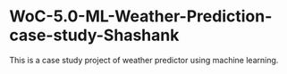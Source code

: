 # WoC-5.0-ML-Weather-Prediction-case-study-Shashank
This is a case study project of weather predictor using machine learning.
